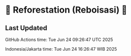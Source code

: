 
# 🌳 Reforestation (Reboisasi) 🌲

## Last Updated

GitHub Actions time: Tue Jun 24 09:26:47 UTC 2025

Indonesia/Jakarta time: Tue Jun 24 16:26:47 WIB 2025
